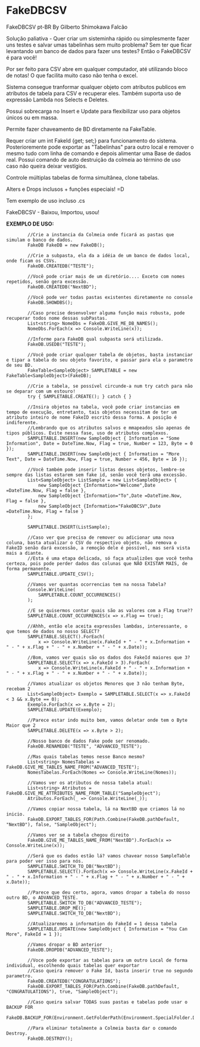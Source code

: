 # FakeDBCSV
FakeDBCSV pt-BR By Gilberto Shimokawa Falcão

Solução paliativa - Quer criar um sisteminha rápido ou simplesmente fazer uns testes e salvar umas tabelinhas sem muito problema? Sem ter que ficar levantando um banco de dados para fazer uns testes? Então o FakeDBCSV é para você!

Por ser feito para CSV abre em qualquer computador, até utilizando bloco de notas! O que facilita muito caso não tenha o excel.

Sistema consegue tranformar qualquer objeto com atributos publicos em atributos de tabela para CSV e recuperar eles. Também suporta uso de expressão Lambda nos Selects e Deletes.

Possui sobrecarga no Insert e Update para flexibilizar uso para objetos únicos ou em massa.

Permite fazer chaveamento de BD diretamente na FakeTable.

Requer criar um int FakeId {get; set;} para funcionamento do sistema. Posterioremente pode exportar as "Tabelinhas" para outro local e remover o mesmo tudo com linha de comando e depois alimentar uma Base de dados real. Possui comando de auto destruição da colmeia ao término de uso caso não queira deixar vestígios.

Controle múltiplas tabelas de forma simultânea, clone tabelas.

Alters e Drops inclusos + funções especiais! =D

Tem exemplo de uso incluso .cs

FakeDBCSV - Baixou, Importou, usou!

**EXEMPLO DE USO:**

            //Crie a instancia da Colmeia onde ficará as pastas que simulam o banco de dados.
            FakeDB FakeDB = new FakeDB();

            //Crie a subpasta, ela da a idéia de um banco de dados local, onde ficam os CSVs.
            FakeDB.CREATEDB("TESTE");

            //Você pode criar mais de um diretório.... Exceto com nomes repetidos, senão gera excessão.
            FakeDB.CREATEDB("NextBD");

            //Você pode ver todas pastas existentes diretamente no console
            FakeDB.SHOWDBS();

            //Caso precise desenvolver alguma função mais robusta, pode recuperar todos nome dessas subPastas.
            List<string> NomeDbs = FakeDB.GIVE_ME_DB_NAMES();
            NomeDbs.ForEach(x => Console.WriteLine(x));

            //Informe para FakeDB qual subpasta será utilizada.
            FakeDB.USEDB("TESTE");

            //Você pode criar qualquer tabela de objetos, basta instanciar e tipar a tabela do seu objeto favorito, e passar para ela o parametro de seu BD.
            FakeTable<SampleObject> SAMPLETABLE = new FakeTable<SampleObject>(FakeDB);

            //Crie a tabela, se possível circunde-a num try catch para não se deparar com um estouro!
            try { SAMPLETABLE.CREATE(); } catch { }

            //Insira objetos na tabela, você pode criar instancias em tempo de execução, entretanto, tais objetos necessitam de ter um atributo inteiro de nome FakeID escrito dessa forma. A posição é indiferente.
            //Lembrando que os atributos salvos e mmapeados são apenas de tipos públicos. Evite nessa fase, uso de atributos complexos.
            SAMPLETABLE.INSERT(new SampleObject { Information = "Some Information", Date = DateTime.Now, Flag = true, Number = 123, Byte = 0 });
            SAMPLETABLE.INSERT(new SampleObject { Information = "More Text", Date = DateTime.Now, Flag = true, Number = 456, Byte = 16 });

            //Você também pode inserir listas desses objetos, lembre-se sempre das listas estarem sem fake id, senão você terá uma excessão.
            List<SampleObject> ListSample = new List<SampleObject> {
                new SampleObject {Information="Welcome",Date =DateTime.Now, Flag = false },
                new SampleObject {Information="To",Date =DateTime.Now, Flag = false },
                new SampleObject {Information="FakeDBCSV",Date =DateTime.Now, Flag = false }
            };

            SAMPLETABLE.INSERT(ListSample);

            //Caso ver que precisa de remover ou adicionar uma nova coluna, basta atualizar o CSV do respectivo objeto, não remova o FakeID senão dará excessão, a remoção dele é possível, mas será vista mais a diante.
            //Esta é uma etapa delicada, só faça atualizões que você tenha certeza, pois pode perder dados das colunas que NÃO EXISTAM MAIS, de forma permanente.
            SAMPLETABLE.UPDATE_CSV();

            //Vamos ver quantas ocorrencias tem na nossa Tabela?
            Console.WriteLine(
                SAMPLETABLE.COUNT_OCCURRENCES()
            );

            //E se quisermos contar quais são as valores com a Flag true??
            SAMPLETABLE.COUNT_OCCURRENCES(x => x.Flag == true);

            //Ahhh, então ele aceita expressões lambdas, interessante, o que temos de dados no nosso SELECT?
            SAMPLETABLE.SELECT().ForEach(
                x => Console.WriteLine(x.FakeId + " - " + x.Information + " - " + x.Flag + " - " + x.Number + " - " + x.Date));

            //Bom, vamos ver quais são os dados dos FakeId maiores que 3?
            SAMPLETABLE.SELECT(x => x.FakeId > 3).ForEach(
                x => Console.WriteLine(x.FakeId + " - " + x.Information + " - " + x.Flag + " - " + x.Number + " - " + x.Date));

            //Vamos atualizar os objetos Menores que 3 não tenham Byte, recebam 2
            List<SampleObject> Exemplo = SAMPLETABLE.SELECT(x => x.FakeId < 3 && x.Byte == 0);
            Exemplo.ForEach(x => x.Byte = 2);
            SAMPLETABLE.UPDATE(Exemplo);

            //Parece estar indo muito bem, vamos deletar onde tem o Byte Maior que 2
            SAMPLETABLE.DELETE(x => x.Byte > 2);

            //Nosso banco de dados Fake pode ser renomado.
            FakeDB.RENAMEDB("TESTE", "ADVANCED_TESTE");

            //Mas quais tabelas temos nesse Banco mesmo?
            List<string> NomesTabelas = FakeDB.GIVE_ME_TABLES_NAME_FROM("ADVANCED_TESTE");
            NomesTabelas.ForEach(Nomes => Console.WriteLine(Nomes));

            //Vamos ver os atributos de nossa tabela atual:
            List<string> Atributos = FakeDB.GIVE_ME_ATTRIBUTES_NAME_FROM_TABLE("SampleObject");
            Atributos.ForEach(_ => Console.WriteLine(_));

            //Vamos copiar nossa tabela, lá na NextBD que criamos lá no inicio.           
            FakeDB.EXPORT_TABLES_FOR(Path.Combine(FakeDB.pathDefault, "NextBD"), false, "SampleObject");

            //Vamos ver se a tabela chegou direito
            FakeDB.GIVE_ME_TABLES_NAME_FROM("NextBD").ForEach(x => Console.WriteLine(x));

            //Será que os dados estão lá? vamos chavear nosso SampleTable para poder ver isso para nós.
            SAMPLETABLE.SWITCH_TO_DB("NextBD");
            SAMPLETABLE.SELECT().ForEach(x => Console.WriteLine(x.FakeId + " - " + x.Information + " - " + x.Flag + " - " + x.Number + " - " + x.Date));

            //Parece que deu certo, agora, vamos dropar a tabela do nosso outro BD, o ADVANCED_TESTE.
            SAMPLETABLE.SWITCH_TO_DB("ADVANCED_TESTE");
            SAMPLETABLE.DROP_ME();
            SAMPLETABLE.SWITCH_TO_DB("NextBD");

            //Atualizaremos a information do FakeId = 1 dessa tabela
            SAMPLETABLE.UPDATE(new SampleObject { Information = "You Can More", FakeId = 1 });

            //Vamos dropar o BD anterior
            FakeDB.DROPDB("ADVANCED_TESTE");

            //Voce pode exportar as tabelas para um outro Local de forma individual, escolhendo quais tabelas quer exportar
            //Caso queira remover o Fake Id, basta inserir true no segundo parametro.
            FakeDB.CREATEDB("CONGRATULATIONS");
            FakeDB.EXPORT_TABLES_FOR(Path.Combine(FakeDB.pathDefault, "CONGRATULATIONS"), true, "SampleObject");

            //Caso queira salvar TODAS suas pastas e tabelas pode usar o BACKUP FOR
            FakeDB.BACKUP_FOR(Environment.GetFolderPath(Environment.SpecialFolder.Desktop));

            //Para eliminar totalmente a Colmeia basta dar o comando Destroy.
            FakeDB.DESTROY();